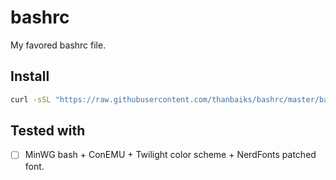 # bashrc

My favored bashrc file.

## Install

```bash
curl -sSL "https://raw.githubusercontent.com/thanbaiks/bashrc/master/bashrc" > ~/.bashrc
```

## Tested with

- [ ] MinWG bash + ConEMU + Twilight color scheme + NerdFonts patched font.
